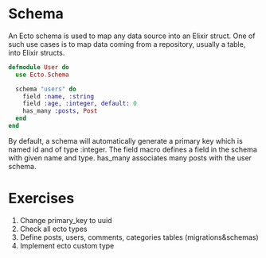 # Schema

An Ecto schema is used to map any data source into an Elixir struct. One of such use cases is to map data coming from a repository, usually a table, into Elixir structs.

```elixir
defmodule User do
  use Ecto.Schema

  schema "users" do
    field :name, :string
    field :age, :integer, default: 0
    has_many :posts, Post
  end
end
```

By default, a schema will automatically generate a primary key which is named id and of type :integer. The field macro defines a field in the schema with given name and type. has_many associates many posts with the user schema.


# Exercises

1. Change primary_key to uuid
2. Check all ecto types
3. Define posts, users, comments, categories tables (migrations&schemas)
4. Implement ecto custom type

